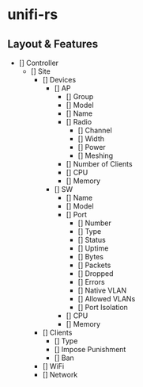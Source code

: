 # unifi-rs

## Layout & Features

- [] Controller
  - [] Site
    - [] Devices
      - [] AP
        - [] Group
        - [] Model
        - [] Name
        - [] Radio
            - [] Channel
            - [] Width
            - [] Power
            - [] Meshing
        - [] Number of Clients
        - [] CPU
        - [] Memory
      - [] SW
        - [] Name
        - [] Model
        - [] Port
          - [] Number
          - [] Type
          - [] Status
          - [] Uptime
          - [] Bytes
          - [] Packets
          - [] Dropped
          - [] Errors
          - [] Native VLAN
          - [] Allowed VLANs
          - [] Port Isolation
        - [] CPU
        - [] Memory
    - [] Clients
      - [] Type
      - [] Impose Punishment
      - [] Ban
    - [] WiFi
    - [] Network
